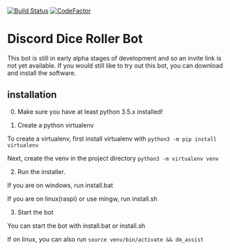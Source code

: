 [![Build Status](https://travis-ci.com/ttocsneb/discordDiceBot.svg?branch=master)](https://travis-ci.com/ttocsneb/discordDiceBot)
[![CodeFactor](https://www.codefactor.io/repository/github/ttocsneb/discorddicebot/badge)](https://www.codefactor.io/repository/github/ttocsneb/discorddicebot)

# Discord Dice Roller Bot

This bot is still in early alpha stages of development and so an invite link is not yet available.  If you would still like to try out this bot, you can download and install the software.

## installation

0. Make sure you have at least python 3.5.x installed!

1. Create a python virtualenv

To create a virtualenv, first install virtualenv with `python3 -m pip install virtualenv`

Next, create the venv in the project directory `python3 -m virtualenv venv`

2. Run the installer.

If you are on windows, run install.bat

If you are on linux(raspi) or use mingw, run install.sh

3. Start the bot

You can start the bot with install.bat or install.sh

If on linux, you can also run `source venv/bin/activate && dm_assist`
